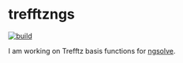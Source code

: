 # trefftzngs

[![build](https://github.com/PaulSt/tngs/actions/workflows/build.yml/badge.svg)](https://github.com/PaulSt/tngs/actions/workflows/build.yml)

I am working on Trefftz basis functions for [ngsolve](https://github.com/NGSolve/ngsolve). 
